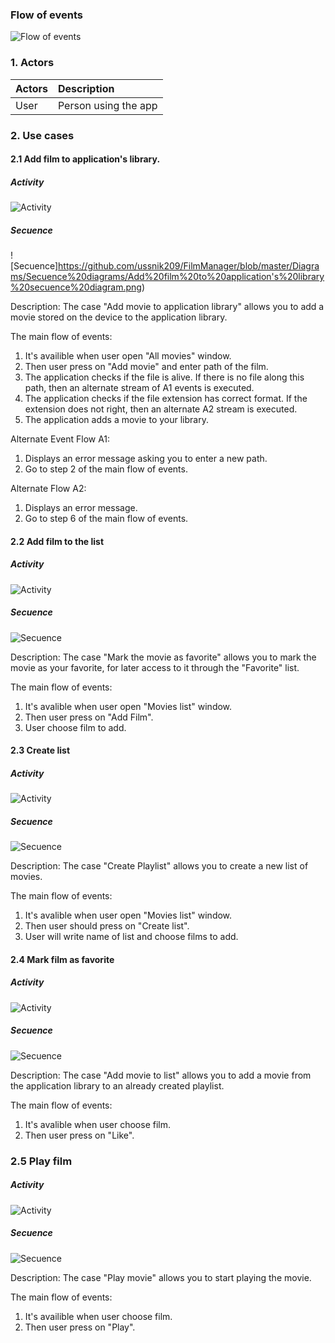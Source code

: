 ### Flow of events

![Flow of events](https://github.com/ussnik209/FilmManager/blob/master/Diagrams/use%20case.png)

### 1. Actors

| Actors | Description |
|:--|:--|
| User | Person using the app |

### 2. Use cases
#### 2.1 Add film to application's library.
##### Activity
![Activity](https://github.com/ussnik209/FilmManager/blob/master/Diagrams/Activity/Add%20film%20to%20application's%20library.png)
##### Secuence
![Secuence]https://github.com/ussnik209/FilmManager/blob/master/Diagrams/Secuence%20diagrams/Add%20film%20to%20application's%20library%20secuence%20diagram.png)

Description: The case "Add movie to application library" allows you to add a movie stored on the device to the application library.

The main flow of events:
1. It's availible when user open "All movies" window.
2. Then user press on "Add movie" and enter path of the film.
3. The application checks if the file is alive. If there is no file along this path, then an alternate stream of A1 events is executed.
4. The application checks if the file extension has correct format. If the extension does not right, then an alternate A2 stream is executed.
5. The application adds a movie to your library.

Alternate Event Flow A1:
1. Displays an error message asking you to enter a new path.
2. Go to step 2 of the main flow of events.

Alternate Flow A2:
1. Displays an error message.
2. Go to step 6 of the main flow of events.

#### 2.2 Add film to the list
##### Activity
![Activity](https://github.com/ussnik209/FilmManager/blob/master/Diagrams/Activity/Add%20film%20to%20the%20list.png)
##### Secuence
![Secuence](https://github.com/ussnik209/FilmManager/blob/master/Diagrams/Secuence%20diagrams/Add%20film%20to%20application's%20library%20secuence%20diagram.png)

Description: The case "Mark the movie as favorite" allows you to mark the movie as your favorite, for later access to it through the "Favorite" list.

The main flow of events:
1. It's avalible when user open "Movies list" window.
2. Then user press on "Add Film".
3. User choose film to add.
#### 2.3 Create list
##### Activity
![Activity](https://github.com/ussnik209/FilmManager/blob/master/Diagrams/Activity/Create%20list.png)
##### Secuence
![Secuence](https://github.com/ussnik209/FilmManager/blob/master/Diagrams/Secuence%20diagrams/Create%20list%20sequence%20diagam.png)

Description: The case "Create Playlist" allows you to create a new list of movies.

The main flow of events:
1. It's avalible when user open "Movies list" window.
2. Then user should press on "Create list".
3. User will write name of list and choose films to add.
#### 2.4 Mark film as favorite
##### Activity
![Activity](https://github.com/ussnik209/FilmManager/blob/master/Diagrams/Activity/Mark%20film%20as%20favorite.png)
##### Secuence
![Secuence](https://github.com/ussnik209/FilmManager/blob/master/Diagrams/Secuence%20diagrams/Mark%20film%20as%20favorite%20sequence%20diagram.png)

Description: The case "Add movie to list" allows you to add a movie from the application library to an already created playlist.

The main flow of events:
1. It's avalible when user choose film.
2. Then user press on "Like".
### 2.5 Play film
##### Activity
![Activity](https://github.com/ussnik209/FilmManager/blob/master/Diagrams/Activity/Play%20film.png)
##### Secuence
![Secuence](https://github.com/ussnik209/FilmManager/blob/master/Diagrams/Secuence%20diagrams/Play%20film%20secuence%20diagram.png)

Description: The case "Play movie" allows you to start playing the movie.

The main flow of events:
1. It's availible when user choose film.
2. Then user press on "Play".
